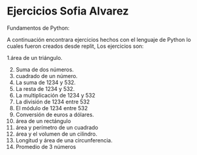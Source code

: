 # Ejercicios Sofia Alvarez
Fundamentos de Python:

 A continuación encontrara ejercicios hechos con el lenguaje de Python lo cuales fueron creados desde replit, Los ejercicios son:
 
1.área de un triángulo. 

2. Suma de dos números. 
3. cuadrado de un número.
 4. La suma de 1234 y 532.
 5. La resta de 1234 y 532. 
6. La multiplicación de 1234 y 532
 7. La división de 1234 entre 532
 8. El módulo de 1234 entre 532 
9. Conversión de euros a dólares. 
10. área de un rectángulo 
11. área y perímetro de un cuadrado
12. área y el volumen de un cilindro. 
13. Longitud y área de una circunferencia. 
14. Promedio de 3 números
